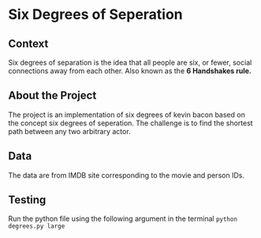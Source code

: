# Six Degrees of Seperation

## <b>Context</b>
Six degrees of separation is the idea that all people are six, or fewer, social connections away from each other. Also known as the **6 Handshakes rule.**

## <b>About the Project</b>
The project is an implementation of six degrees of kevin bacon based on the concept six degrees of seperation. The challenge is to find the shortest path between any two arbitrary actor. 

## <b>Data</b>
The data are from IMDB site corresponding to the movie and person IDs.

## <b>Testing</b>
Run the python file using the following argument in the terminal `python degrees.py large`

